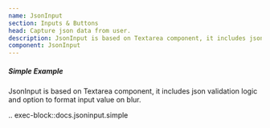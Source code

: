 ```yaml
---
name: JsonInput
section: Inputs & Buttons
head: Capture json data from user.
description: JsonInput is based on Textarea component, it includes json validation logic and option to format input value on blur.
component: JsonInput
---
```


##### Simple Example

JsonInput is based on Textarea component, it includes json validation logic and option to format input value on blur.

.. exec-block::docs.jsoninput.simple
